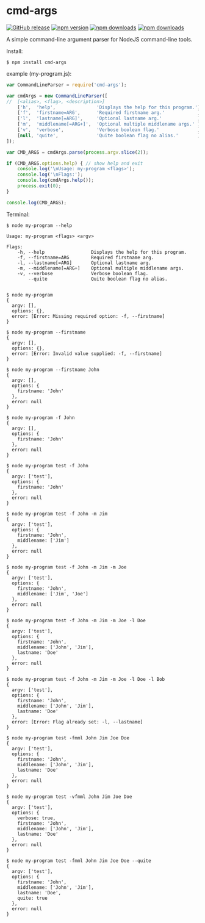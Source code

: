# cmd-args

[![GitHub release](https://img.shields.io/github/release/Mike96angelo/cmd-args.svg?maxAge=21600)](https://github.com/Mike96Angelo/Generate-JS)
[![npm version](https://img.shields.io/npm/v/cmd-args.svg?maxAge=21600)](https://www.npmjs.com/package/cmd-args)
[![npm downloads](https://img.shields.io/npm/dm/cmd-args.svg?maxAge=604800)](https://www.npmjs.com/package/cmd-args)
[![npm downloads](https://img.shields.io/npm/dt/cmd-args.svg?maxAge=604800)](https://www.npmjs.com/package/cmd-args)

A simple command-line argument parser for NodeJS command-line tools.

Install:
```
$ npm install cmd-args
```

example (my-program.js):

```javascript
var CommandLineParser = require('cmd-args');

var cmdArgs = new CommandLineParser([
//  [<alias>, <flag>, <description>]
    ['h',  'help',               'Displays the help for this program.'],
    ['f',  'firstname=ARG',      'Required firstname arg.'            ],
    ['l',  'lastname[=ARG]',     'Optional lastname arg.'             ],
    ['m',  'middlename[=ARG+]',  'Optional multiple middlename args.' ],
    ['v',  'verbose',            'Verbose boolean flag.'              ],
    [null, 'quite',              'Quite boolean flag no alias.'       ],
]);

var CMD_ARGS = cmdArgs.parse(process.argv.slice(2));

if (CMD_ARGS.options.help) { // show help and exit
    console.log('\nUsage: my-program <flags>');
    console.log('\nFlags:');
    console.log(cmdArgs.help());
    process.exit(0);
}

console.log(CMD_ARGS);
```

Terminal:
```
$ node my-program --help

Usage: my-program <flags> <argv>

Flags:
    -h, --help                 Displays the help for this program.
    -f, --firstname=ARG        Required firstname arg.
    -l, --lastname[=ARG]       Optional lastname arg.
    -m, --middlename[=ARG+]    Optional multiple middlename args.
    -v, --verbose              Verbose boolean flag.
        --quite                Quite boolean flag no alias.


$ node my-program
{
  argv: [],
  options: {},
  error: [Error: Missing required option: -f, --firstname]
}

$ node my-program --firstname
{
  argv: [],
  options: {},
  error: [Error: Invalid value supplied: -f, --firstname]
}

$ node my-program --firstname John
{
  argv: [],
  options: {
    firstname: 'John'
  },
  error: null
}

$ node my-program -f John
{
  argv: [],
  options: {
    firstname: 'John'
  },
  error: null
}

$ node my-program test -f John
{
  argv: ['test'],
  options: {
    firstname: 'John'
  },
  error: null
}

$ node my-program test -f John -m Jim
{
  argv: ['test'],
  options: {
    firstname: 'John',
    middlename: ['Jim']
  },
  error: null
}

$ node my-program test -f John -m Jim -m Joe
{
  argv: ['test'],
  options: {
    firstname: 'John',
    middlename: ['Jim', 'Joe']
  },
  error: null
}

$ node my-program test -f John -m Jim -m Joe -l Doe
{
  argv: ['test'],
  options: {
    firstname: 'John',
    middlename: ['John', 'Jim'],
    lastname: 'Doe'
  },
  error: null
}

$ node my-program test -f John -m Jim -m Joe -l Doe -l Bob
{
  argv: ['test'],
  options: {
    firstname: 'John',
    middlename: ['John', 'Jim'],
    lastname: 'Doe'
  },
  error: [Error: Flag already set: -l, --lastname]
}

$ node my-program test -fmml John Jim Joe Doe
{
  argv: ['test'],
  options: {
    firstname: 'John',
    middlename: ['John', 'Jim'],
    lastname: 'Doe'
  },
  error: null
}

$ node my-program test -vfmml John Jim Joe Doe
{
  argv: ['test'],
  options: {
    verbose: true,
    firstname: 'John',
    middlename: ['John', 'Jim'],
    lastname: 'Doe'
  },
  error: null
}

$ node my-program test -fmml John Jim Joe Doe --quite
{
  argv: ['test'],
  options: {
    firstname: 'John',
    middlename: ['John', 'Jim'],
    lastname: 'Doe',
    quite: true
  },
  error: null
}
```

